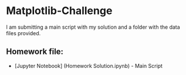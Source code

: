 # Matplotlib-Challenge
I am submitting a main script with my solution and a folder with the data files provided.
## Homework file:
* [Jupyter Notebook] (Homework Solution.ipynb) - Main Script
